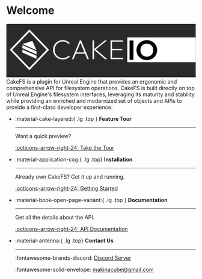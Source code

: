 # Welcome
![CakeFS](/img/home/splash-1.png)
CakeFS is a plugin for Unreal Engine that provides an ergonomic and comprehensive API for filesystem operations. CakeFS is built directly on top of Unreal Engine's filesystem interfaces, leveraging its maturity and stability while providing an enriched and modernized set of objects and APIs to provide a first-class developer experience.

<div class="grid cards" markdown>

-   :material-cake-layered:{ .lg .top } __Feature Tour__ 

    ---

    Want a quick preview? 

    [:octicons-arrow-right-24: Take the Tour](/tour/)

-   :material-application-cog:{ .lg .top}  __Installation__

    ---

    Already own CakeFS? Get it up and running.


    [:octicons-arrow-right-24: Getting Started ](/getting-started/installation/)

-   :material-book-open-page-variant:{ .lg .top } __Documentation__

    ---

    Get all the details about the API.

    [:octicons-arrow-right-24: API Documentation](/core-api/overview/)

-   :material-antenna:{ .lg .top} __Contact Us__

    ---
    :fontawesome-brands-discord: [Discord Server](https://discord.gg/sjnVsmMU9A)

    :fontawesome-solid-envelope: [makinacube@gmail.com](mailto:makinacube@gmail.com)

</div>